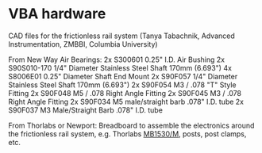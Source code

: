 # VBA hardware

CAD files for the frictionless rail system (Tanya Tabachnik, Advanced Instrumentation, ZMBBI, Columbia University)

From New Way Air Bearings:
2x S300601 0.25" I.D. Air Bushing
2x S90S010-170 1/4" Diameter Stainless Steel Shaft 170mm (6.693")
4x S8006E01 0.25" Diameter Shaft End Mount
2x S90F057 1/4" Diameter Stainless Steel Shaft 170mm (6.693")
2x S90F054 M3 / .078 "T" Style Fitting
2x S90F048 M5 / .078 Right Angle Fitting
2x S90F045 M3 / .078 Right Angle Fitting
2x S90F034 M5 male/straight barb .078" I.D. tube
2x S90F037 M3 Male/Straight Barb .078" I.D. tube

From Thorlabs or Newport:
Breadboard to assemble the electronics around the frictionless rail system, e.g. Thorlabs [MB1530/M](https://www.thorlabs.com/thorproduct.cfm?partnumber=MB1530/M), posts, post clamps, etc.